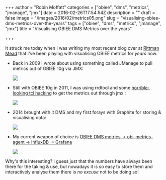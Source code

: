 +++
author = "Robin Moffatt"
categories = ["obiee", "dms", "metrics", "jmanage", "jmx"]
date = 2016-02-26T17:54:54Z
description = ""
draft = false
image = "/images/2016/02/metrics05.png"
slug = "visualising-obiee-dms-metrics-over-the-years"
tags = ["obiee", "dms", "metrics", "jmanage", "jmx"]
title = "Visualising OBIEE DMS Metrics over the years"

+++

It struck me today when I was writing my most recent blog over at [Rittman Mead](http://ritt.md/obi-dms) that I've been playing with visualising OBIEE metrics for *years* now. 

* Back in 2009 I wrote about using something called JManage to pull metrics out of OBIEE 10g via JMX:  

    ![](https://rnm1978.files.wordpress.com/2009/07/jmanage08.png?w=900&h=760)

* Still with OBIEE 10g in 2011, I was using rrdtool and some [horrible-looking tcl hacking](https://rnm1978.wordpress.com/2010/12/06/collecting-obiee-systems-management-data-with-jmx/) to get the metrics out through jmx :

    ![](https://rnm1978.files.wordpress.com/2011/03/graph.png?w=2048&h=542)

* 2014 brought with it DMS and my first forays with Graphite for storing & visualising data: 

    ![](http://www.rittmanmead.com/wp-content/uploads/2014/03/2014-03-26_07-03-19.png)

* My current weapon of choice is [OBIEE DMS metrics -> obi-metrics-agent -> InfluxDB -> Grafana](http://ritt.md/obi-dms)

    ![](http://www.rittmanmead.com/wp-content/uploads/2016/02/metrics05.png)

Why's this interesting? I guess just that the numbers have always been there for the taking & use, but nowadays it is so easy to store them and interactively analyse them there is _no excuse_ not to be doing so!